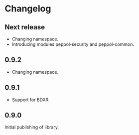 # Changelog

## Next release

* Changing namespace.
* Introducing modules peppol-security and peppol-common.

## 0.9.2

* Changing namespace.

## 0.9.1

* Support for BDXR.

## 0.9.0

Initial publishing of library.
